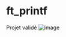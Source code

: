 # ft_printf

Projet validé
![image](https://user-images.githubusercontent.com/113908576/224155886-2a0d9aa4-9b6a-411a-b477-0c0bc462c498.png)

